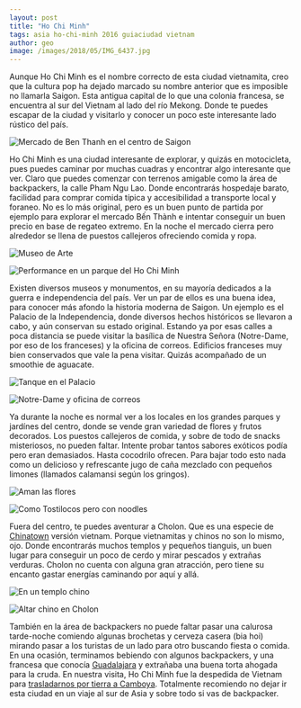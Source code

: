 ```yaml
---
layout: post
title: "Ho Chi Minh"
tags: asia ho-chi-minh 2016 guiaciudad vietnam
author: geo
image: /images/2018/05/IMG_6437.jpg
---
```


Aunque Ho Chi Minh es el nombre correcto de esta ciudad vietnamita, creo que la cultura pop ha dejado marcado su nombre anterior que es imposible no llamarla Saigon. Esta antigua capital de lo que una colonia francesa, se encuentra al sur del Vietnam al lado del río Mekong. Donde te puedes escapar de la ciudad y visitarlo y conocer un poco este interesante lado rústico del país.

![Mercado de Ben Thanh en el centro de Saigon](/images/2018/05/IMG_6421.jpg)

Ho Chi Minh es una ciudad interesante de explorar, y quizás en motocicleta, pues puedes caminar por muchas cuadras y encontrar algo interesante que ver. Claro que puedes comenzar con terrenos amigable como la área de backpackers, la calle Pham Ngu Lao. Donde encontrarás hospedaje barato,  facilidad para comprar comida típica y accesibilidad a transporte local y foraneo. No es lo más original, pero es un buen punto de partida por ejemplo para explorar el mercado Bến Thành e intentar conseguir un buen precio en base de regateo extremo. En la noche el mercado cierra pero alrededor se llena de puestos callejeros ofreciendo comida y ropa.

![Museo de Arte](/images/2018/05/IMG_6407.jpg)

![Performance en un parque del Ho Chi Minh](/images/2018/05/IMG_6338.jpg)

Existen diversos museos y monumentos, en su mayoría dedicados a la guerra e independencia del país. Ver un par de ellos es una buena idea, para conocer más afondo la historia moderna de Saigon. Un ejemplo es el Palacio de la Independencia, donde diversos hechos históricos se llevaron a cabo, y aún conservan su estado original. Estando ya por esas calles a poca distancia se puede visitar la basílica de Nuestra Señora (Notre-Dame, por eso de los franceses) y la oficina de correos. Edificios franceses muy bien conservados que vale la pena visitar. Quizás acompañado de un smoothie de aguacate.

![Tanque en el Palacio](/images/2018/05/IMG_6062.jpg)

![Notre-Dame y oficina de correos](/images/2018/05/IMG_6122.jpg)

Ya durante la noche es normal ver a los locales en los grandes parques y jardínes del centro, donde se vende gran variedad de flores y frutos decorados. Los puestos callejeros de comida, y sobre de todo de snacks misteriosos, no pueden faltar. Intente probar tantos sabores exóticos podía pero eran demasiados. Hasta cocodrilo ofrecen. Para bajar todo esto nada como un delicioso y refrescante jugo de caña mezclado con pequeños limones (llamados calamansi según los gringos).

![Aman las flores](/images/2018/05/IMG_5991.jpg)

![Como Tostilocos pero con noodles](/images/2018/05/IMG_6344.jpg)

Fuera del centro, te puedes aventurar a Cholon. Que es una especie de [Chinatown](/chinatown-barrios-chinos/) versión vietnam. Porque vietnamitas y chinos no son lo mismo, ojo. Donde encontrarás muchos templos y pequeños tianguis, un buen lugar para conseguir un poco de cerdo y mirar pescados y extrañas verduras. Cholon no cuenta con alguna gran atracción, pero tiene su encanto gastar energías caminando por aquí y allá.

![En un templo chino](/images/2018/05/IMG_6384.jpg)

![Altar chino en Cholon](/images/2018/05/IMG_6390.jpg)

También en la área de backpackers no puede faltar pasar una calurosa tarde-noche comiendo algunas brochetas y cerveza casera (bia hoi) mirando pasar a los turistas de un lado para otro buscando fiesta o comida. En una ocasión, terminamos bebiendo con algunos backpackers, y una francesa que conocía [Guadalajara](/tag/guadalajara) y extrañaba una buena torta ahogada para la cruda. En nuestra visita, Ho Chi Minh fue la despedida de Vietnam para [trasladarnos por tierra a Camboya](/frontera-vietnam-camboya/). Totalmente recomiendo no dejar ir esta ciudad en un viaje al sur de Asia y sobre todo si vas de backpacker.